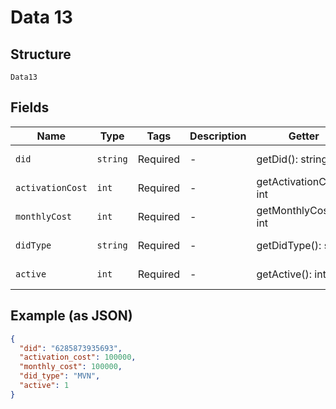 
# Data 13

## Structure

`Data13`

## Fields

| Name | Type | Tags | Description | Getter | Setter |
|  --- | --- | --- | --- | --- | --- |
| `did` | `string` | Required | - | getDid(): string | setDid(string did): void |
| `activationCost` | `int` | Required | - | getActivationCost(): int | setActivationCost(int activationCost): void |
| `monthlyCost` | `int` | Required | - | getMonthlyCost(): int | setMonthlyCost(int monthlyCost): void |
| `didType` | `string` | Required | - | getDidType(): string | setDidType(string didType): void |
| `active` | `int` | Required | - | getActive(): int | setActive(int active): void |

## Example (as JSON)

```json
{
  "did": "6285873935693",
  "activation_cost": 100000,
  "monthly_cost": 100000,
  "did_type": "MVN",
  "active": 1
}
```

